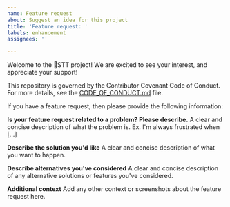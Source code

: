 ```yaml
---
name: Feature request
about: Suggest an idea for this project
title: 'Feature request: '
labels: enhancement
assignees: ''

---
```


Welcome to the 🐸STT project! We are excited to see your interest, and appreciate your support!

This repository is governed by the Contributor Covenant Code of Conduct. For more details, see the [CODE_OF_CONDUCT.md](CODE_OF_CONDUCT.md) file.

If you have a feature request, then please provide the following information:

**Is your feature request related to a problem? Please describe.**
A clear and concise description of what the problem is. Ex. I'm always frustrated when [...]

**Describe the solution you'd like**
A clear and concise description of what you want to happen.

**Describe alternatives you've considered**
A clear and concise description of any alternative solutions or features you've considered.

**Additional context**
Add any other context or screenshots about the feature request here.
